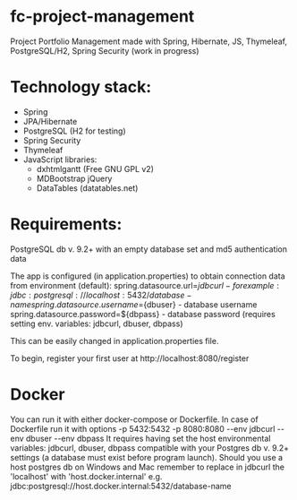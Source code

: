 # fc-project-management
Project Portfolio Management made with Spring, Hibernate, JS, Thymeleaf, PostgreSQL/H2, Spring Security (work in progress)

# Technology stack:
- Spring
- JPA/Hibernate
- PostgreSQL (H2 for testing)
- Spring Security
- Thymeleaf
- JavaScript libraries:
    - dxhtmlgantt (Free GNU GPL v2)
    - MDBootstrap jQuery
    - DataTables (datatables.net)

# Requirements:
PostgreSQL db v. 9.2+ with an empty database set and md5 authentication data

The app is configured (in application.properties) to obtain connection data from environment (default):
spring.datasource.url=${jdbcurl} - for example: jdbc:postgresql://localhost:5432/database-name
spring.datasource.username=${dbuser} - database username
spring.datasource.password=${dbpass} - database password
(requires setting env. variables: jdbcurl, dbuser, dbpass)

This can be easily changed in application.properties file.

To begin, register your first user at http://localhost:8080/register

# Docker
You can run it with either docker-compose or Dockerfile. In case of Dockerfile run it with options -p 5432:5432 -p 8080:8080 --env jdbcurl --env dbuser --env dbpass
It requires having set the host environmental variables: jdbcurl, dbuser, dbpass compatible with your Postgres db v. 9.2+ settings (a database must exist before program launch).
Should you use a host postgres db on Windows and Mac remember to replace in jdbcurl the 'localhost' with 'host.docker.internal' e.g. jdbc:postgresql://host.docker.internal:5432/database-name
